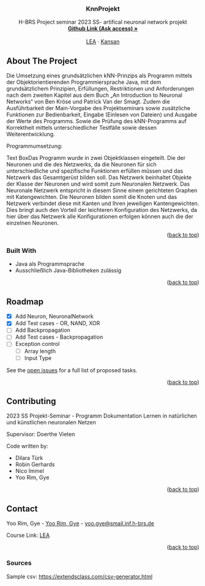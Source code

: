 <a name="readme-top"></a>
<!-- PROJECT LOGO -->
<br />
<div align="center">

  <h3 align="center">KnnProjekt</h3>

  <p align="center">
    H-BRS Project seminar 2023 SS- artifical neuronal network projekt
    <br />
    <a href="https://github.com/Kanius69247/KnnProjekt"><strong>Github Link (Ask access) »</strong></a>
    <br />
    <br />
    <a href="https://lea.hochschule-bonn-rhein-sieg.de/goto.php?target=crs_1349926">LEA</a>
    ·
    <a href="https://economic-factory-ef5.notion.site/1abc0cdf4ffc40ac81a3fe7e6d55e035?v=2c6ccbd2c8764624b849df1ac1ab9137">Kansan</a>
  </p>
</div>



<!-- TABLE OF CONTENTS -->
<!--  <details>
  <summary>Table of Contents</summary>
  <ol>
    <li>
      <a href="#about-the-project">About The Project</a>
      <ul>
        <li><a href="#built-with">Built With</a></li>
      </ul>
    </li>
    <li>
      <a href="#getting-started">Getting Started</a>
      <ul>
        <li><a href="#prerequisites">Prerequisites</a></li>
        <li><a href="#installation">Installation</a></li>
      </ul>
    </li>
    <li><a href="#usage">Usage</a></li>
    <li><a href="#roadmap">Roadmap</a></li>
    <li><a href="#contributing">Contributing</a></li>
    <li><a href="#license">License</a></li>
    <li><a href="#contact">Contact</a></li>
    <li><a href="#acknowledgments">Acknowledgments</a></li>
  </ol>
</details> -->



<!-- ABOUT THE PROJECT -->
## About The Project

Die Umsetzung eines grundsätzlichen kNN-Prinzips als Programm mittels der Objektorientierenden Programmiersprache Java, mit dem grundsätzlichem Prinzipien, Erfüllungen, Restriktionen und Anforderungen nach dem zweiten Kapitel aus dem Buch „An Introduction to Neuronal Networks“ von Ben Kröse und Patrick Van der Smagt. Zudem die Ausführbarkeit der Main-Vorgabe des Projektseminars sowie zusätzliche Funktionen zur Bedienbarkeit, Eingabe (Einlesen von Dateien) und Ausgabe der Werte des Programms. Sowie die Prüfung des kNN-Programms auf Korrektheit mittels unterschiedlicher Testfälle sowie dessen Weiterentwicklung.  

Programmumsetzung:

Text BoxDas Programm wurde in zwei Objektklassen eingeteilt. Die der Neuronen und die des Netzwerks, da die Neuronen für sich unterschiedliche und spezifische Funktionen erfüllen müssen und das Netzwerk das Gesamtgerüst bilden soll. Das Netzwerk beinhaltet Objekte der Klasse der Neuronen und wird somit zum Neuronalen Netzwerk. Das Neuronale Netzwerk entspricht in diesem Sinne einem gerichteten Graphen mit Katengewichten. Die Neuronen bilden somit die Knoten und das Netzwerk verbindet diese mit Kanten und Ihren jeweiligen Kantengewichten. Dies bringt auch den Vorteil der leichteren Konfiguration des Netzwerks, da hier über das Netzwerk alle Konfigurationen erfolgen können auch die der einzelnen Neuronen. 


<p align="right">(<a href="#readme-top">back to top</a>)</p>



### Built With

* Java als Programmsprache 
* Ausschließlich Java-Bibliotheken zulässig 

<p align="right">(<a href="#readme-top">back to top</a>)</p>


<!-- ROADMAP -->
## Roadmap

- [x] Add Neuron, NeuronalNetwork
- [x] Add Test cases - OR, NAND, XOR
- [ ] Add Backpropagation
- [ ] Add Test cases - Backpropagation
- [ ] Exception control
    - [ ] Array length
    - [ ] Input Type

See the [open issues](https://www.notion.so/1abc0cdf4ffc40ac81a3fe7e6d55e035?v=2c6ccbd2c8764624b849df1ac1ab9137&pvs=4) for a full list of proposed tasks.

<p align="right">(<a href="#readme-top">back to top</a>)</p>



<!-- CONTRIBUTING -->
## Contributing

2023 SS Projekt-Seminar - Programm Dokumentation
Lernen in natürlichen und künstlichen neuronalen Netzen

Supervisor: Doerthe Vieten

Code written by:
* Dilara Türk
* Robin Gerhards
* Nico Immel
* Yoo Rim, Gye


<p align="right">(<a href="#readme-top">back to top</a>)</p>


<!-- CONTACT -->
## Contact

Yoo Rim, Gye - [Yoo Rim, Gye](yoo.gye@smail.inf.h-brs.de) - yoo.gye@smail.inf.h-brs.de

Course Link: [LEA](https://github.com/Kanius69247/KnnProjekt)

<p align="right">(<a href="#readme-top">back to top</a>)</p>


<!-- Sources -->
### Sources
Sample csv: https://extendsclass.com/csv-generator.html